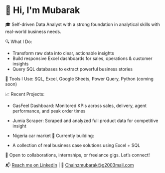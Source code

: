 # 👋 Hi, I'm Mubarak

🎓 Self-driven Data Analyst with a strong foundation in analytical skills with real-world business needs.

🔍 What I Do:
- Transform raw data into clear, actionable insights
- Build responsive Excel dashboards for sales, operations & customer insights
- Query SQL databases to extract powerful business stories


🧠 Tools I Use:
SQL, Excel, Google Sheets, Power Query, Python (coming soon)

📈 Recent Projects:
- GasFeel Dashboard: Monitored KPIs across sales, delivery, agent performance, and peak order times
- Jumia Scraper: Scraped and analyzed full product data for competitive insight
-  Nigeria car market
🚀 Currently building:

- A collection of real business case solutions using Excel + SQL

🤝 Open to collaborations, internships, or freelance gigs. Let’s connect!

📬 [Reach me on LinkedIn](https://www.linkedin.com/in/chainz-mubarak-a18777248?utm_source=share&utm_campaign=share_via&utm_content=profile&utm_medium=android_app) | 📧 Chainzmubarak@g2003mail.com
